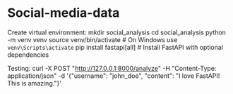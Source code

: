 # Social-media-data

Create virtual environment: mkdir social_analysis
cd social_analysis
python -m venv venv
source venv/bin/activate  # On Windows use `venv\Scripts\activate`
pip install fastapi[all]  # Install FastAPI with optional dependencies

Testing:  curl -X POST "http://127.0.0.1:8000/analyze" -H "Content-Type: application/json" -d '{"username": "john_doe", "content": "I love FastAPI! This is amazing."}'
